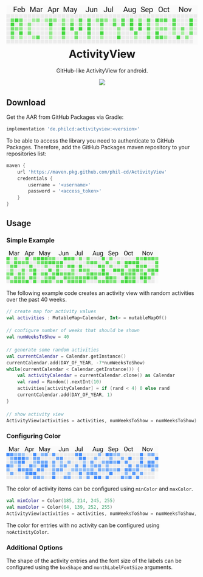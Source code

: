 <h1 align="center">
  <img src="https://raw.githubusercontent.com/phil-cd/ActivityView/7-readme/.github/images/ActivityView.png" width="620px"/><br/>
  ActivityView
</h1>

<p align="center">
GitHub-like ActivityView for android.
</p>

<p align="center">
<img src="https://github.com/phil-cd/ActivityView/workflows/Android%20CI/badge.svg?branch=main"/>
</p>

## Download

Get the AAR from GitHub Packages via Gradle:

```groovy
implementation 'de.philcd:activityview:<version>'
```

To be able to access the library you need to authenticate to GitHub Packages.
Therefore, add the GitHub Packages maven repository to your repositories list:

```groovy
maven {
    url 'https://maven.pkg.github.com/phil-cd/ActivityView'
    credentials {
        username = '<username>'
        password = '<access_token>'
    }
}
```

## Usage

### Simple Example

<img src="https://raw.githubusercontent.com/phil-cd/ActivityView/7-readme/.github/images/ActivityViewRandom.png" width="400px"/><br/>

The following example code creates an activity view with random activities over the past 40 weeks.

```kotlin
// create map for activity values
val activities : MutableMap<Calendar, Int> = mutableMapOf()

// configure number of weeks that should be shown
val numWeeksToShow = 40

// generate some random activities
val currentCalendar = Calendar.getInstance()
currentCalendar.add(DAY_OF_YEAR, -7*numWeeksToShow)
while(currentCalendar < Calendar.getInstance()) {
    val activityCalendar = currentCalendar.clone() as Calendar
    val rand = Random().nextInt(10)
    activities[activityCalendar] = if (rand < 4) 0 else rand
    currentCalendar.add(DAY_OF_YEAR, 1)
}

// show activity view
ActivityView(activities = activities, numWeeksToShow = numWeeksToShow)
```

### Configuring Color

<img src="https://raw.githubusercontent.com/phil-cd/ActivityView/7-readme/.github/images/ActivityViewBlue.png" width="400px"/><br/>

The color of activity items can be configured using `minColor` and `maxColor`.

```kotlin
val minColor = Color(185, 214, 245, 255)
val maxColor = Color(64, 139, 252, 255)
ActivityView(activities = activities, numWeeksToShow = numWeeksToShow, minColor = minColor, maxColor = maxColor)
```

The color for entries with no activity can be configured using `noActivityColor`.

### Additional Options

The shape of the activity entries and the font size of the labels can be configured using the `boxShape` and `monthLabelFontSize` arguments.
